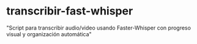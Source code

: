 # transcribir-fast-whisper
"Script para transcribir audio/video usando Faster-Whisper con progreso visual y organización automática"

